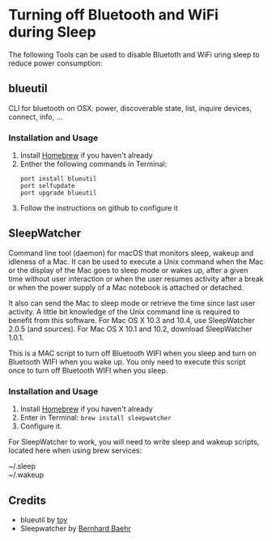 # Turning off Bluetooth and WiFi during Sleep

The following Tools can be used to disable Bluetoth and WiFi uring sleep to reduce power consumption:

## **blueutil** 
CLI for bluetooth on OSX: power, discoverable state, list, inquire devices, connect, info, …

### Installation and Usage

1. Install [Homebrew](https://brew.sh/) if you haven't already
2. Enther the following commands in Terminal: 
	```
	port install blueutil
	port selfupdate
	port upgrade blueutil
	```
3. Follow the instructions on github to configure it

## SleepWatcher
Command line tool (daemon) for macOS that monitors sleep, wakeup and idleness of a Mac. It can be used to execute a Unix command when the Mac or the display of the Mac goes to sleep mode or wakes up, after a given time without user interaction or when the user resumes activity after a break or when the power supply of a Mac notebook is attached or detached. 

It also can send the Mac to sleep mode or retrieve the time since last user activity. A little bit knowledge of the Unix command line is required to benefit from this software. For Mac OS X 10.3 and 10.4, use SleepWatcher 2.0.5 (and sources). For Mac OS X 10.1 and 10.2, download SleepWatcher 1.0.1. 

This is a MAC script to turn off Bluetooth WIFI when you sleep and turn on Bluetooth WIFI when you wake up. You only need to execute this script once to turn off Bluetooth WIFI when you sleep.

### Installation and Usage
1. Install [Homebrew](https://brew.sh/) if you haven't already
2. Enter in Terminal: `brew install sleepwatcher`
3. Configure it. 

For SleepWatcher to work, you will need to write sleep and
wakeup scripts, located here when using brew services:

~/.sleep </br>
~/.wakeup

## Credits
- blueutil by [toy](https://github.com/toy/blueutil)
- Sleepwatcher by [Bernhard Baehr](https://www.bernhard-baehr.de/)